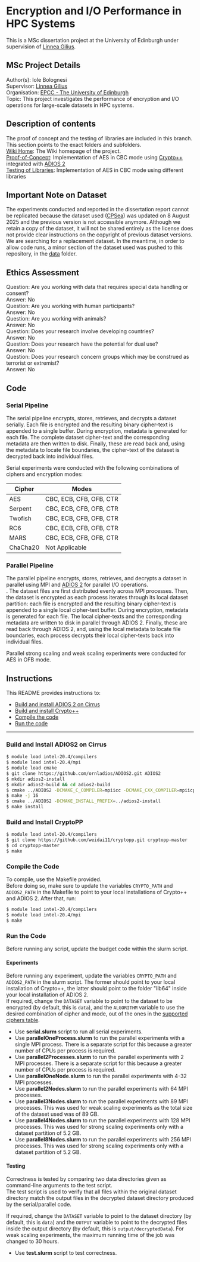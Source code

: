 # Encryption and I/O Performance in HPC Systems 
This is a MSc dissertation project at the University of Edinburgh under supervision of [Linnea Gilius](https://www.epcc.ed.ac.uk/about-us/our-team/linnea-gilius).

## MSc Project Details	
Author(s): Iole Bolognesi <br>
Supervisor: [Linnea Gilius](https://www.epcc.ed.ac.uk/about-us/our-team/linnea-gilius) <br>
Organisation: [EPCC - The University of Edinburgh](https://www.epcc.ed.ac.uk/) <br>
Topic: This project investigates the performance of encryption and I/O operations for large-scale datasets in HPC systems.  

## Description of contents 
The proof of concept and the testing of libraries are included in this branch. This section points to the exact folders and subfolders. <br>
[Wiki Home](https://git.ecdf.ed.ac.uk/msc-24-25/s2759018/-/wikis/home): The Wiki homepage of the project. <br>
[Proof-of-Concept](https://git.ecdf.ed.ac.uk/msc-24-25/s2759018/-/tree/main/poc?ref_type=heads): Implementation of AES in CBC mode using [Crypto++](https://github.com/weidai11/cryptopp) integrated with [ADIOS 2](https://adios2.readthedocs.io/en/v2.10.2/) <br>
[Testing of Libraries](https://git.ecdf.ed.ac.uk/msc-24-25/s2759018/-/tree/main/poc/test-libraries?ref_type=heads): Implementation of AES in CBC mode using different libraries <br>


## Important Note on Dataset 
The experiments conducted and reported in the dissertation report cannot be replicated because the dataset used ([CPSea](https://www.kaggle.com/datasets/ziyiyang180104/cpsea)) was updated on 8 August 2025 and the previous version is not accessible anymore. Although we retain a copy of the dataset, it will not be shared entirely as the license does not provide clear instructions on the copyright of previous dataset versions. We are searching for a replacement dataset. In the meantime, in order to allow code runs, a minor section of the dataset used was pushed to this repository, in the [data](https://git.ecdf.ed.ac.uk/msc-24-25/s2759018/-/tree/main/data?ref_type=heads) folder. <br>

## Ethics Assessment 

Question: Are you working with data that requires special data handling or consent? <br>
Answer: No <br>
Question: Are you working with human participants? <br>
Answer: No <br>
Question: Are you working with animals? <br>
Answer: No <br>
Question: Does your research involve developing countries?<br>
Answer: No <br>
Question: Does your research have the potential for dual use?<br>
Answer: No <br>
Question: Does your research concern groups which may be construed as terrorist or extremist?<br>
Answer: No <br>

## Code
### Serial Pipeline
The serial pipeline encrypts, stores, retrieves, and decrypts a dataset serially.  Each file is encrypted and the resulting binary cipher-text is appended to a single buffer. During encryption, metadata is generated for each file. The complete dataset cipher-text and the corresponding metadata are then written to disk. Finally, these are read back and, using the metadata to locate file boundaries,
the cipher-text of the dataset is decrypted back into individual files. <br> 

Serial experiments were conducted with the following combinations of ciphers and encryption modes:

| Cipher   | Modes                          |
|----------|--------------------------------|
| AES      | CBC, ECB, CFB, OFB, CTR        |
| Serpent  | CBC, ECB, CFB, OFB, CTR        |
| Twofish  | CBC, ECB, CFB, OFB, CTR        |
| RC6      | CBC, ECB, CFB, OFB, CTR        |
| MARS     | CBC, ECB, CFB, OFB, CTR        |
| ChaCha20 | Not Applicable                 |

### Parallel Pipeline
The parallel pipeline encrypts, stores, retrieves, and decrypts a dataset in parallel using MPI and [ADIOS 2](https://adios2.readthedocs.io/en/v2.10.2/)
for parallel I/O operations. <br>. The dataset files are first distributed evenly across MPI processes. Then, the dataset is encrypted as each process iterates through its local dataset partition: each file is encrypted and the resulting binary cipher-text is appended to a single local cipher-text buffer. During encryption, metadata is generated for each file. The local cipher-texts and the corresponding metadata are written to disk in parallel through ADIOS 2. Finally, these are read back through ADIOS 2, and, using the local metadata to locate file boundaries, each process decrypts their local cipher-texts  back into individual files. 

Parallel strong scaling and weak scaling experiments were conducted for AES in OFB mode. 


## Instructions 

This README provides instructions to:

- [Build and install ADIOS 2 on Cirrus](#build-and-install-adios2-on-cirrus)
- [Build and install Crypto++](#build-and-install-cryptopp)
- [Compile the code](#compile-the--code)
- [Run the code](#run-the--code)

---

### Build and Install ADIOS2 on Cirrus

```bash
$ module load intel-20.4/compilers
$ module load intel-20.4/mpi
$ module load cmake
$ git clone https://github.com/ornladios/ADIOS2.git ADIOS2
$ mkdir adios2-install
$ mkdir adios2-build && cd adios2-build
$ cmake ../ADIOS2 -DCMAKE_C_COMPILER=mpiicc -DCMAKE_CXX_COMPILER=mpiicpc -DCMAKE_Fortran_COMPILER=mpiifort -DADIOS2_BUILD_EXAMPLES=ON -DADIOS2_USE_MPI=ON
$ make -j 16
$ cmake ../ADIOS2 -DCMAKE_INSTALL_PREFIX=../adios2-install
$ make install
```
### Build and Install CryptoPP
```bash
$ module load intel-20.4/compilers
$ git clone https://github.com/weidai11/cryptopp.git cryptopp-master
$ cd cryptopp-master
$ make
```

### Compile the Code 
To compile, use the Makefile provided. <br>
Before doing so, make sure to update the variables `CRYPTO_PATH` and `ADIOS2_PATH` in the Makefile to point to your local installations of Crypto++ and ADIOS 2. After that, run: 

```bash
$ module load intel-20.4/compilers
$ module load intel-20.4/mpi
$ make 
```

### Run the Code 
Before running any script, update the budget code within the slurm script.  

#### Experiments 
Before running any experiment, update the variables `CRYPTO_PATH` and `ADIOS2_PATH` in the slurm script. The former should point to your local installation of Crypto++, the latter should point to the folder "lib64" inside your local installation of ADIOS 2. <br>
If required, change the `DATASET` variable to point to the dataset to be encrypted (by default, this is `data`), and the `ALGORITHM` variable to use the desired combination of cipher and mode, out of the ones in the [supported ciphers table](#serial-pipeline).

- Use **serial.slurm** script to run all serial experiments. 
- Use **parallelOneProcess.slurm** to run the parallel experiments with a single MPI process. There is a separate script for this because a greater number of CPUs per process is required. 
- Use **parallel2Processes.slurm** to run the parallel experiments with 2 MPI processes. There is a separate script for this because a greater number of CPUs per process is required. 
- Use **parallelOneNode.slurm** to run the parallel experiments with 4-32 MPI processes.
- Use **parallel2Nodes.slurm** to run the parallel experiments with 64 MPI processes.
- Use **parallel3Nodes.slurm** to run the parallel experiments with 89 MPI processes. This was used for weak scaling experiments as the total size of the dataset used was of 89 GB.
- Use **parallel4Nodes.slurm** to run the parallel experiments with 128 MPI processes. This was used for strong scaling experiments only with a dataset partition of 5.2 GB. 
- Use **parallel8Nodes.slurm** to run the parallel experiments with 256 MPI processes. This was used for strong scaling experiments only with a dataset partition of 5.2 GB.

#### Testing 
Correctness is tested by comparing two data directories given as command-line arguments to the test script. <br>
The test script is used to verify that all files within the original dataset directory match the output files in the decrypted dataset directory produced by the serial/parallel code. <br>

If required, change the `DATASET` variable to point to the dataset directory (by default, this is `data`) and the `OUTPUT` variable to point to the decrypted files inside the output directory (by default, this is `output/decryptedData`).
For weak scaling experiments, the maximum running time of the job was changed to 30 hours. 

- Use **test.slurm** script to test correctness. 

